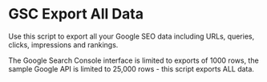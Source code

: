 # GSC Export All Data

Use this script to export all your Google SEO data including URLs, queries, clicks, impressions and rankings.

The Google Search Console interface is limited to exports of 1000 rows, the sample Google API is limited to 25,000 rows - this script exports ALL data.
